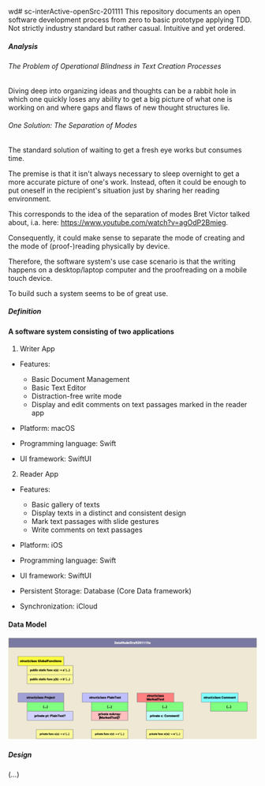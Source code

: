 wd# sc-interActive-openSrc-201111
This repository documents an open software development process from zero to basic prototype applying TDD.
Not strictly industry standard but rather casual. Intuitive and yet ordered.


##### Analysis

###### The Problem of Operational Blindness in Text Creation Processes

Diving deep into organizing ideas and thoughts can be a rabbit hole in which one quickly loses any ability to get a big picture of what one is working on and where gaps and flaws of new thought structures lie.

 ###### One Solution: The Separation of Modes

The standard solution of waiting to get a fresh eye works but consumes time.

The premise is that it isn't always necessary to sleep overnight to get a more accurate picture of one's work.
Instead, often it could be enough to put oneself in the recipient's situation just by sharing her reading environment.

This corresponds to the idea of the separation of modes Bret Victor talked about, i.a. here: https://www.youtube.com/watch?v=agOdP2Bmieg.

Consequently, it could make sense to separate the mode of creating and the mode of (proof-)reading physically by device.

Therefore, the software system's use case scenario is that the writing happens on a desktop/laptop computer and the proofreading on a mobile touch device.  

To build such a system seems to be of great use.

##### Definition

#### A software system consisting of two applications

1. Writer App

- Features:  

    - Basic Document Management
    - Basic Text Editor
    - Distraction-free write mode
    - Display and edit comments on text passages marked in the reader app  

- Platform: macOS
- Programming language: Swift
- UI framework: SwiftUI


2. Reader App

- Features:  

    - Basic gallery of texts
    - Display texts in a distinct and consistent design
    - Mark text passages with slide gestures
    - Write comments on text passages

- Platform: iOS  
- Programming language: Swift
- UI framework: SwiftUI




- Persistent Storage: Database (Core Data framework)
- Synchronization: iCloud


#### Data Model

![Pic](DataModelDraft201119a.png?raw=true "DataModelDraft201119a")




##### Design

(…)







